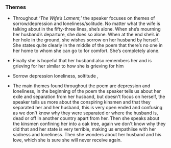 

### Themes 
 - Throughout _‘The Wife’s Lament,’_ the speaker focuses on themes of sorrow/depression and loneliness/solitude. No matter what the wife is talking about in the fifty-three lines, she’s alone. When she’s mourning her husband’s departure, she does so alone. When at the end she’s in her hole in the ground, she wishes sorrow on her husband by herself. She states quite clearly in the middle of the poem that there’s no one in her home to whom she can go to for comfort. She’s completely alone.
 - Finally she is hopeful that her husband also remembers her and is grieving for her similar to how she is grieving for him
 - Sorrow depression loneliness, soltitude , 


 - The main themes found throughout the poem are depression and loneliness, in the beginning of the poem the speaker tells us about her exile and separation from her husband, but doesn't focus on herself, the speaker tells us more about the conspiring kinsmen and that they separated her and her husband, this is very open ended and confusing as we don't know why they were separated or where the husband is, dead or off in another country apart from her. Then she speaks about the kinsmen confining her into a oak tree, again we don't know why they did that and her state is very terrible, making us empathiise with her sadness and loneliness. Then she wonders about her husband and his love, which she is sure she will never receive again. 